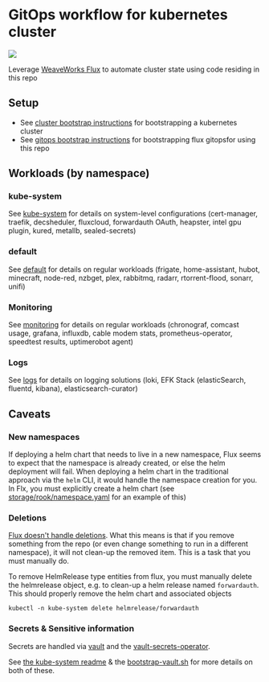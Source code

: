 # GitOps workflow for kubernetes cluster

![](https://i.imgur.com/qBbjyNx.png)

Leverage [WeaveWorks Flux](https://github.com/weaveworks/flux) to automate cluster state using code residing in this repo

## Setup

* See [cluster bootstrap instructions](setup/cluster/) for bootstrapping a kubernetes cluster
* See [gitops bootstrap instructions](setup/) for bootstrapping flux gitopsfor using this repo

## Workloads (by namespace)

### kube-system

See [kube-system](kube-system/) for details on system-level configurations (cert-manager, traefik, decsheduler, fluxcloud, forwardauth OAuth, heapster, intel gpu plugin, kured, metallb, sealed-secrets)

### default

See [default](default/) for details on regular workloads (frigate, home-assistant, hubot, minecraft, node-red, nzbget, plex, rabbitmq, radarr, rtorrent-flood, sonarr, unifi)

### Monitoring

See [monitoring](monitoring/) for details on regular workloads (chronograf, comcast usage, grafana, influxdb, cable modem stats, prometheus-operator, speedtest results, uptimerobot agent)

### Logs

See [logs](logs/) for details on logging solutions (loki, EFK Stack (elasticSearch, fluentd, kibana), elasticsearch-curator)

## Caveats

### New namespaces

If deploying a helm chart that needs to live in a new namespace, Flux seems to expect that the namespace is already created, or else the helm deployment will fail.  When deploying a helm chart in the traditional approach via the `helm` CLI, it would handle the namespace creation for you.  In Flx, you must explicitly create a helm chart (see [storage/rook/namespace.yaml](storage/rook/namespace.yaml) for an example of this)

### Deletions

[Flux doesn't handle deletions](https://github.com/weaveworks/flux/blob/master/site/faq.md#will-flux-delete-resources-that-are-no-longer-in-the-git-repository).  What this means is that if you remove something from the repo (or even change something to run in a different namespace), it will not clean-up the removed item.  This is a task that you must manually do.

To remove HelmRelease type entities from flux, you must manually delete the helmrelease object, e.g. to clean-up a helm release named `forwardauth`.  This should properly remove the helm chart and associated objects

```shell
kubectl -n kube-system delete helmrelease/forwardauth
```

### Secrets & Sensitive information

Secrets are handled via [vault](https://github.com/hashicorp/vault-helm) and the [vault-secrets-operator](https://github.com/ricoberger/vault-secrets-operator).

See [the kube-system readme](kube-system/README.md) & the [bootstrap-vault.sh](setup/bootstrap-vault.sh) for more details on both of these.
